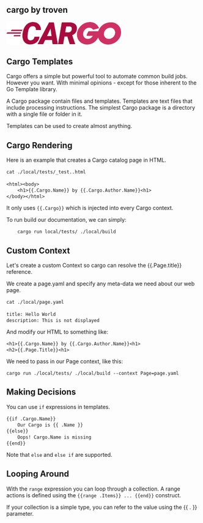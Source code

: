 ## cargo  by troven

<img src="docs/cargo.png" width="300px" />

## Cargo Templates

Cargo offers a simple but powerful tool to automate common build jobs. However you want. With minimal opinions - except for those inherent to the Go Template library. 

A Cargo package contain files and templates. Templates are text files that include processing instructions. The simplest Cargo package is a directory with a single file or folder in it.

Templates can be used to create almost anything. 

## Cargo Rendering

Here is an example that creates a Cargo catalog page in HTML.

```
cat ./local/tests/_test..html

<html><body>
	<h1>{{.Cargo.Name}} by {{.Cargo.Author.Name}}<h1>
</body></html>
```

It only uses `{{.Cargo}}` which is injected into every Cargo context.

To run build our documentation, we can simply:

```
	cargo run local/tests/ ./local/build
```


## Custom Context

Let's create a custom Context so cargo can resolve the {{.Page.title}} reference.

We create a page.yaml and specify any meta-data we need about our web page.

```
cat ./local/page.yaml

title: Hello World
description: This is not displayed
```

And modify our HTML to something like:

```
<h1>{{.Cargo.Name}} by {{.Cargo.Author.Name}}<h1>
<h2>{{.Page.Title}}<h1>
```

We need to pass in our Page context, like this:

```
cargo run ./local/tests/ ./local/build --context Page=page.yaml
```

## Making Decisions

You can use `if` expressions in templates. 

```
{{if .Cargo.Name}} 
	Our Cargo is {{ .Name }} 
{{else}}
	Oops! Cargo.Name is missing 
{{end}}
```

Note that `else` and `else if` are supported. 

## Looping Around

With  the `range` expression you can loop through a collection. A range actions is defined using the `{{range .Items}} ... {{end}}` construct.

If your collection is a simple type, you can refer to the value using the {{ . }} parameter. 


